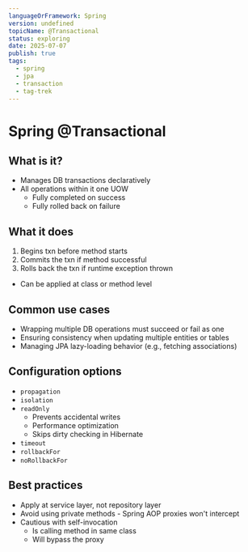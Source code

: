 ```yaml
---
languageOrFramework: Spring
version: undefined
topicName: @Transactional
status: exploring
date: 2025-07-07
publish: true
tags:
  - spring
  - jpa
  - transaction
  - tag-trek
---
```

# Spring @Transactional
## What is it?
- Manages DB transactions declaratively
- All operations within it one UOW
    - Fully completed on success
    - Fully rolled back on failure
## What it does
1. Begins txn before method starts
2. Commits the txn if method successful
3. Rolls back the txn if runtime exception thrown
- Can be applied at class or method level
## Common use cases
- Wrapping multiple DB operations must succeed or fail as one
- Ensuring consistency when updating multiple entities or tables
- Managing JPA lazy-loading behavior (e.g., fetching associations)
## Configuration options
-  `propagation`
- `isolation`
- `readOnly`
    - Prevents accidental writes
    - Performance optimization
    - Skips dirty checking in Hibernate
- `timeout`
- `rollbackFor`
- `noRollbackFor`
## Best practices
- Apply at service layer, not repository layer
- Avoid using private methods - Spring AOP proxies won't intercept
- Cautious with self-invocation
    - Is calling method in same class
    - Will bypass the proxy